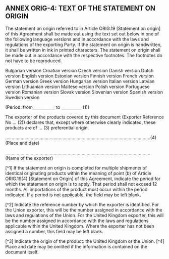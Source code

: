 ## ANNEX ORIG-4: TEXT OF THE STATEMENT ON ORIGIN

The statement on origin referred to in Article ORIG.19 [Statement on origin] of this Agreement shall be made out using the text set out below in one of the following language versions and in accordance with the laws and regulations of the exporting Party. If the statement on origin is handwritten, it shall be written in ink in printed characters. The statement on origin shall be made out in accordance with the respective footnotes. The footnotes do not have to be reproduced.

Bulgarian version
Croatian version
Czech version
Danish version
Dutch version
English version
Estonian version
Finnish version
French version
German version
Greek version
Hungarian version
Italian version
Latvian version
Lithuanian version
Maltese version
Polish version
Portuguese version
Romanian version
Slovak version
Slovenian version
Spanish version
Swedish version

(Period: from___________ to __________ (1))

The exporter of the products covered by this document (Exporter Reference No ... (2)) declares that, except where otherwise clearly indicated, these products are of ... (3) preferential origin.

…………………………………………………………….............................................(4)
(Place and date)

…………………………………………………………….............................................
(Name of the exporter)

[^1]     If the statement on origin is completed for multiple shipments of identical originating products within the meaning of point (b) of Article ORIG.19(4) [Statement on Origin] of this Agreement, indicate the period for which the statement on origin is to apply. That period shall not exceed 12 months. All importations of the product must occur within the period indicated. If a period is not applicable, the field may be left blank.

[^2]     Indicate the reference number by which the exporter is identified. For the Union exporter, this will be the number assigned in accordance with the laws and regulations of the Union. For the United Kingdom exporter, this will be the number assigned in accordance with the laws and regulations applicable within the United Kingdom. Where the exporter has not been assigned a number, this field may be left blank.

[^3]     Indicate the origin of the product: the United Kingdom or the Union.
[^4]     Place and date may be omitted if the information is contained on the document itself.
